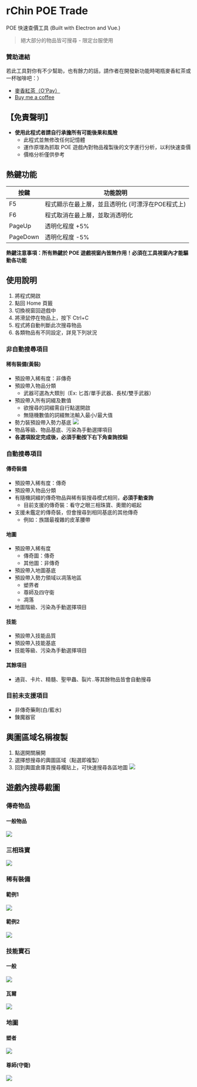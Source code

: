 # rChin POE Trade
POE 快速查價工具 (Built with Electron and Vue.)
> 絕大部分的物品皆可搜尋 - 限定台服使用 
### 贊助連結 
若此工具對你有不少幫助，也有餘力的話，請作者在開發新功能時喝瓶麥香紅茶或一杯咖啡吧：）
  * [麥香紅茶（O'Pay）](https://p.opay.tw/lE5Yu)
  * [Buy me a coffee](https://www.buymeacoffee.com/rChinnn)

## 【免責聲明】
* **使用此程式者請自行承擔所有可能後果和風險**
  * 此程式並無修改任何記憶體
  * 運作原理為抓取 POE 遊戲內對物品複製後的文字進行分析，以利快速查價
  * 價格分析僅供參考
 
## 熱鍵功能
| 按鍵 | 功能說明 | 
| --- | --- | 
| F5 | 程式顯示在最上層，並且透明化 (可漂浮在POE程式上) | 
| F6 | 程式取消在最上層，並取消透明化 | 
| PageUp   | 透明化程度 +5% | 
| PageDown | 透明化程度 -5% | 

**熱鍵注意事項：所有熱鍵於 POE 遊戲視窗內皆無作用！必須在工具視窗內才能驅動各功能**

## 使用說明
1. 將程式開啟
2. 點回 Home 頁籤
3. 切換視窗回遊戲中
4. 將滑鼠停在物品上，按下 Ctrl+C 
5. 程式將自動判斷此次搜尋物品
6. 各類物品有不同設定，詳見下列狀況

### 非自動搜尋項目

#### 稀有裝備(黃裝)
* 預設帶入稀有度：非傳奇
* 預設帶入物品分類
    * 武器可選為大類別（Ex: 匕首/單手武器、長杖/雙手武器）
* 預設帶入所有詞綴及數值
    * 欲搜尋的詞綴需自行點選開啟
    * 無隨機數值的詞綴無法輸入最小/最大值
* 勢力裝預設帶入勢力基底 ![](https://i.imgur.com/d0TFkcZ.png)
* 物品等級、物品基底、污染為手動選擇項目
* **各選項設定完成後，必須手動按下右下角查詢按鈕**

### 自動搜尋項目

#### 傳奇裝備
* 預設帶入稀有度：傳奇
* 預設帶入物品分類
* 有隨機詞綴的傳奇物品與稀有裝搜尋模式相同，**必須手動查詢**
    * 目前支援的傳奇裝：看守之眼三相珠寶、奧爾的崛起
* 支援未鑑定的傳奇裝，但會搜尋到相同基底的其他傳奇
    * 例如：族譜最複雜的皮革腰帶

#### 地圖
* 預設帶入稀有度
    * 傳奇圖：傳奇
    * 其他圖：非傳奇
* 預設帶入地圖基底
* 預設帶入勢力領域以凋落地區
    * 塑界者
    * 尊師及四守衛
    * 凋落
* 地圖階級、污染為手動選擇項目

#### 技能
* 預設帶入技能品質
* 預設帶入技能基底
* 技能等級、污染為手動選擇項目

#### 其餘項目
* 通貨、卡片、精髓、聖甲蟲、裂片..等其餘物品皆會自動搜尋

### 目前未支援項目
* 非傳奇藥劑(白/藍水)
* 鍊魔器官

## 輿圖區域名稱複製
1. 點選開關展開
2. 選擇想搜尋的輿圖區域（點選即複製）
3. 回到輿圖倉庫頁搜尋欄貼上，可快速搜尋各區地圖
![](https://i.imgur.com/loaymoI.png)

## 遊戲內搜尋截圖
### 傳奇物品
#### 一般物品
![](https://i.imgur.com/KlsWdZl.jpg)
### 三相珠寶
![](https://i.imgur.com/tTW2UUm.jpg)

### 稀有裝備
#### 範例1
![](https://i.imgur.com/bQpIr9H.png)
#### 範例2
![](https://i.imgur.com/BSM3Cu9.jpg)

### 技能寶石
#### 一般
![](https://i.imgur.com/DSdGJwz.png)
#### 瓦爾
![](https://i.imgur.com/DFDmXF6.jpg)

### 地圖
#### 塑者
![](https://i.imgur.com/XWD8aCS.png)
#### 尊師(守衛)
![](https://i.imgur.com/1NrkPjP.png)
